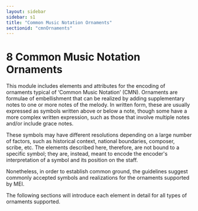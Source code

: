 ```yaml
---
layout: sidebar
sidebar: s1
title: "Common Music Notation Ornaments"
sectionid: "cmnOrnaments"
---
```


<span class="div">
   
   <h1 id="cmnOrnaments">
      <span class="headingNumber">8</span>
      <span class="head">Common Music Notation Ornaments</span>
   </h1>
   This module includes elements and attributes for the encoding of ornaments typical
   of
   ‘Common Music Notation’ (CMN). Ornaments are formulae of
   embellishment that can be realized by adding supplementary notes to one or more notes
   of the
   melody. In written form, these are usually expressed as symbols written above or below
   a note,
   though some have a more complex written expression, such as those that involve multiple
   notes
   and/or include grace notes.
   
   These symbols may have different resolutions depending on a large number of factors,
   such as
   historical context, national boundaries, composer, scribe, etc. The elements described
   here,
   therefore, are not bound to a specific symbol; they are, instead, meant to encode
   the encoder's
   interpretation of a symbol and its position on the staff.
   
   Nonetheless, in order to establish common ground, the guidelines suggest commonly
   accepted
   symbols and realizations for the ornaments supported by MEI.
   
   The following sections will introduce each element in detail for all types of ornaments
   supported.
   
   
   
   
   
   
   
   
   
   
   
   
   
   
   
</span>